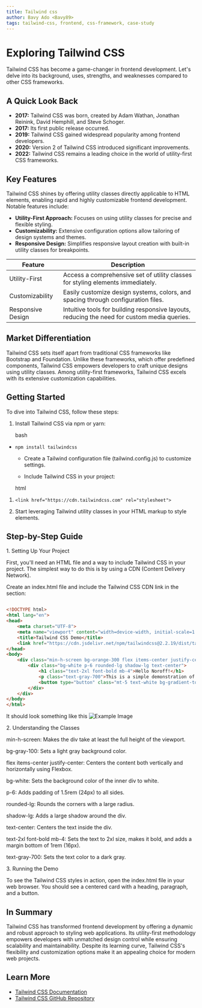 ```yaml
---
title: Tailwind css
author: Bavy Ado <Bavy89>
tags: tailwind-css, frontend, css-framework, case-study
---
```


Exploring Tailwind CSS
======================

Tailwind CSS has become a game-changer in frontend development. Let's delve into its background, uses, strengths, and weaknesses compared to other CSS frameworks.

A Quick Look Back
-----------------

-   **2017:** Tailwind CSS was born, created by Adam Wathan, Jonathan Reinink, David Hemphill, and Steve Schoger.
-   **2017:** Its first public release occurred.
-   **2019:** Tailwind CSS gained widespread popularity among frontend developers.
-   **2020:** Version 2 of Tailwind CSS introduced significant improvements.
-   **2022:** Tailwind CSS remains a leading choice in the world of utility-first CSS frameworks.

Key Features
------------

Tailwind CSS shines by offering utility classes directly applicable to HTML elements, enabling rapid and highly customizable frontend development. Notable features include:

-   **Utility-First Approach:** Focuses on using utility classes for precise and flexible styling.
-   **Customizability:** Extensive configuration options allow tailoring of design systems and themes.
-   **Responsive Design:** Simplifies responsive layout creation with built-in utility classes for breakpoints.

| Feature | Description |
| --- | --- |
| Utility-First | Access a comprehensive set of utility classes for styling elements immediately. |
| Customizability | Easily customize design systems, colors, and spacing through configuration files. |
| Responsive Design | Intuitive tools for building responsive layouts, reducing the need for custom media queries. |

Market Differentiation
----------------------

Tailwind CSS sets itself apart from traditional CSS frameworks like Bootstrap and Foundation. Unlike these frameworks, which offer predefined components, Tailwind CSS empowers developers to craft unique designs using utility classes. Among utility-first frameworks, Tailwind CSS excels with its extensive customization capabilities.

Getting Started
---------------

To dive into Tailwind CSS, follow these steps:

1.  Install Tailwind CSS via npm or yarn:

    bash

-   `npm install tailwindcss`

    -   Create a Tailwind configuration file (tailwind.config.js) to customize settings.

    -   Include Tailwind CSS in your project:

    html

1.  `<link href="https://cdn.tailwindcss.com" rel="stylesheet">`

2.  Start leveraging Tailwind utility classes in your HTML markup to style elements.

Step-by-Step Guide
---------------

1\. Setting Up Your Project

First, you'll need an HTML file and a way to include Tailwind CSS in your project. The simplest way to do this is by using a CDN (Content Delivery Network).

Create an index.html file and include the Tailwind CSS CDN link in the <head> section:

```html

<!DOCTYPE html>
<html lang="en">
<head>
    <meta charset="UTF-8">
    <meta name="viewport" content="width=device-width, initial-scale=1.0">
    <title>Tailwind CSS Demo</title>
    <link href="https://cdn.jsdelivr.net/npm/tailwindcss@2.2.19/dist/tailwind.min.css" rel="stylesheet">
</head>
<body>
    <div class="min-h-screen bg-orange-300 flex items-center justify-center">
        <div class="bg-white p-6 rounded-lg shadow-lg text-center">
            <h1 class="text-2xl font-bold mb-4">Hello Noroff!</h1>
            <p class="text-gray-700">This is a simple demonstration of Tailwind CSS.</p>
            <button type="button" class="mt-5 text-white bg-gradient-to-r from-purple-500 to-pink-500 hover:bg-gradient-to-l focus:ring-4 focus:outline-none focus:ring-purple-200 dark:focus:ring-purple-800 font-medium rounded-lg text-sm px-5 py-2.5 text-center me-2 mb-2">Button</button>
        </div>
    </div>
</body>
</html>
```

It should look something like this
![Example Image]([https://example.com/image.jpg](https://raw.githubusercontent.com/Bavy89/images/main/Images/Sk%C3%A4rmbild%202024-05-30%20193834.png?token=GHSAT0AAAAAACRYTTCMPFGJKGEHYYBRGDVAZSYXIOA))





2\. Understanding the Classes

min-h-screen: Makes the div take at least the full height of the viewport.

bg-gray-100: Sets a light gray background color.

flex items-center justify-center: Centers the content both vertically and horizontally using Flexbox.

bg-white: Sets the background color of the inner div to white.

p-6: Adds padding of 1.5rem (24px) to all sides.

rounded-lg: Rounds the corners with a large radius.

shadow-lg: Adds a large shadow around the div.

text-center: Centers the text inside the div.

text-2xl font-bold mb-4: Sets the text to 2xl size, makes it bold, and adds a margin bottom of 1rem (16px).

text-gray-700: Sets the text color to a dark gray.

3\. Running the Demo

To see the Tailwind CSS styles in action, open the index.html file in your web browser. You should see a centered card with a heading, paragraph, and a button.


In Summary
----------

Tailwind CSS has transformed frontend development by offering a dynamic and robust approach to styling web applications. Its utility-first methodology empowers developers with unmatched design control while ensuring scalability and maintainability. Despite its learning curve, Tailwind CSS's flexibility and customization options make it an appealing choice for modern web projects.

Learn More
----------

-   [Tailwind CSS Documentation](https://tailwindcss.com/docs)
-   [Tailwind CSS GitHub Repository](https://github.com/tailwindlabs/tailwindcss)


